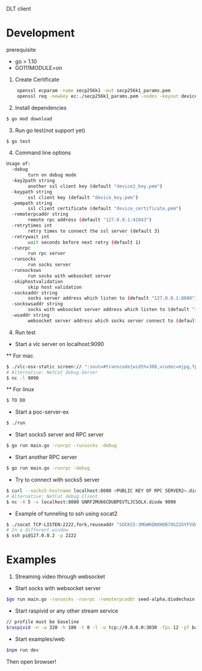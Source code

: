 DLT client

# Development
prerequisite
* go > 1.10
* GO111MODULE=on


1. Create Certificate

```BASH
	openssl ecparam -name secp256k1 -out secp256k1_params.pem
	openssl req -newkey ec:./secp256k1_params.pem -nodes -keyout device_key.pem -x509 -days 365 -out device_certificate.pem -subj "/CN=device"
```

2. Install dependencies

```BASH
$ go mod download
```

3. Run go test(not support yet)

```BASH
$ go test
```

4. Command line options

```BASH
Usage of:
  -debug
    	turn on debug mode
  -key2path string
    	another ssl client key (default "device2_key.pem")
  -keypath string
    	ssl client key (default "device_key.pem")
  -pempath string
    	ssl client certificate (default "device_certificate.pem")
  -remoterpcaddr string
    	remote rpc address (default "127.0.0.1:41043")
  -retrytimes int
    	retry times to connect the ssl server (default 3)
  -retrywait int
    	wait seconds before next retry (default 1)
  -runrpc
    	run rpc server
  -runsocks
    	run socks server
  -runsocksws
    	run socks with websocket server
  -skiphostvalidation
    	skip host validation
  -socksaddr string
    	socks server address which listen to (default "127.0.0.1:8080")
  -sockswsaddr string
    	socks with websocket server address which listen to (default "127.0.0.1:8079")
  -wsaddr string
    	websocket server address which socks server connect to (default "127.0.0.1:8081")
```

4. Run test

* Start a vlc server on localhost:9090

** For mac

```BASH
$ ./vlc-osx-static screen:// ":sout=#transcode{width=300,vcodec=mjpg,fps=15}:http{mux=ts,dst=localhost:9090/}" :no-sout-all
# Alternative: NetCat debug Server
$ nc -l 9090
```

** For linux

```BASH
$ TO DO
```

* Start a poc-server-ex

```BASH
$ ./run
```

* Start socks5 server and RPC server

```BASH
$ go run main.go -runrpc -runsocks -debug
```

* Start another RPC server

```BASH
$ go run main.go -runrpc -debug
```

* Try to connect with socks5 server

```BASH
$ curl --socks5-hostname localhost:8080 <PUBLIC KEY OF RPC SERVER2>.diode:9090 -o- | mplayer - -cache 1000
# Alternative: NetCat debug Client
$ nc -X 5 -x localhost:8080 GNRF2MU66CDUBPEVTLJCSOLX.diode 9090
```


* Example of tunneling to ssh using socat2

```BASH
$ ./socat TCP-LISTEN:2222,fork,reuseaddr "SOCKS5:3MGWKQNXHDB7OGZ2GYFVXWXV.diode:22|tcp:localhost:8080"
# In a different window
$ ssh pi@127.0.0.2 -p 2222
```

# Examples

1. Streaming video through websocket

* Start socks with websocket server
```BASH
$go run main.go -runsocks -runrpc -remoterpcaddr seed-alpha.diodechain.io:41043 -debug -runsocksws
```

* Start raspivid or any other stream service

```BASH
// profile must be baseline
$raspivid -n -w 320 -h 180 -t 0 -l -o tcp://0.0.0.0:3030 -fps 12 -pf baseline
```

* Start examples/web

```BASH
$npm run dev
```

Then open browser!
